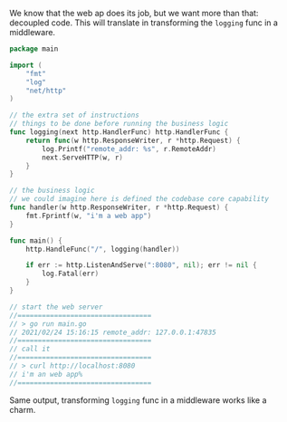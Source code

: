 We know that the web ap does its job, but we want more than that: decoupled code.
This will translate in transforming the `logging` func in a middleware.

```go
package main

import (
	"fmt"
	"log"
	"net/http"
)

// the extra set of instructions
// things to be done before running the business logic
func logging(next http.HandlerFunc) http.HandlerFunc {
	return func(w http.ResponseWriter, r *http.Request) {
		log.Printf("remote_addr: %s", r.RemoteAddr)
		next.ServeHTTP(w, r)
	}
}

// the business logic
// we could imagine here is defined the codebase core capability
func handler(w http.ResponseWriter, r *http.Request) {
	fmt.Fprintf(w, "i'm a web app")
}

func main() {
	http.HandleFunc("/", logging(handler))

	if err := http.ListenAndServe(":8080", nil); err != nil {
		log.Fatal(err)
	}
}

// start the web server
//=================================
// > go run main.go
// 2021/02/24 15:16:15 remote_addr: 127.0.0.1:47835
//=================================
// call it 
//=================================
// > curl http://localhost:8080
// i'm an web app%
//=================================
```

Same output, transforming `logging` func in a middleware works like a charm.

 